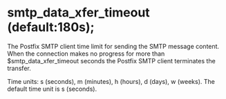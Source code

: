 # smtp_data_xfer_timeout (default:180s); 


The Postfix SMTP client time limit for sending the SMTP message content.
When the connection makes no progress for more than $smtp_data_xfer_timeout
seconds the Postfix SMTP client terminates the transfer.



Time units: s (seconds), m (minutes), h (hours), d (days), w (weeks).
The default time unit is s (seconds).



